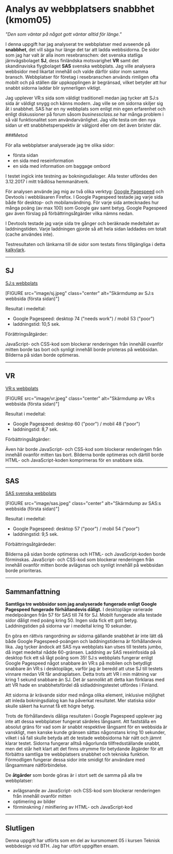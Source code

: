 Analys av webbplatsers snabbhet (kmom05)
========================================

_"Den som väntar på något gott väntar alltid för länge."_

I denna uppgift har jag analyserat tre webbplatser med avseende på **snabbhet**, det vill säga hur länge det tar att ladda webbsidorna. De sidor som jag har valt är alla inom resebranschen: det svenska statliga järnvägsbolaget **SJ**, dess finländska motsvarighet **VR** samt det skandinaviska flygbolaget **SAS** svenska webbplats. Jag ville analysera webbsidor med likartat innehåll och valde därför sidor inom samma bransch. Webbplatser för företag i resebranschen används rimligen ofta mobilt och på ställen där uppkopplingen är begränsad, vilket betyder att hur snabbt sidorna laddar blir synnerligen viktigt.

Jag upplever VR:s sida som väldigt traditionell medan jag tycker att SJ:s sida är väldigt snygg och känns modern. Jag ville se om sidorna skiljer sig åt i snabbhet. SAS har en ny webbplats som enligt min egen erfarenhet och enligt diskussioner på forum såsom _businessclass.se_ har många problem i så väl funktionalitet som användarvänlighet. Jag ville testa om den nya sidan ur ett snabbhetsperspektiv är välgjord eller om det även brister där.

###Metod

För alla webbplatser analyserade jag tre olika sidor:

- första sidan
- en sida med reseinformation
- en sida med information om baggage ombord

I testet ingick inte testning av bokningsdialoger. Alla tester utfördes den 3.12.2017 i mitt trådlösa hemmanätverk.

För analysen använde jag mig av två olika verktyg: [Google Pagespeed](https://developers.google.com/speed/pagespeed/) och Devtools i webbläsaren Firefox. I Google Pagespeed testade jag varje sida både för desktop- och mobilanvändning. För varje sida antecknades hur många poäng (av max 100) som Google gav samt betyg. Google Pagespeed gav även förslag på förbättringsåtgärder vilka nämns nedan.

I Devtools testade jag varje sida tre gånger och beräknade medeltalet av laddningstiden. Varje laddningen gjorde så att hela sidan laddades om totalt (cache användes inte).

Testresultaten och länkarna till de sidor som testats  finns tillgängliga i detta [kalkylark](https://docs.google.com/spreadsheets/d/15O6tYVw-k2v2JoiUykre-8m0N3xhscJibsDoi5jZfhg/edit?usp=sharing).

---

SJ
--------------

[SJ:s webbplats](https://www.sj.se)

[FIGURE src="image/sj.jpeg" class="center" alt="Skärmdump av SJ:s webbsida (första sidan)"]

Resultat i medeltal:

- Google Pagespeed: desktop 74 ("needs work") / mobil 53 ("poor")
- laddningstid: 10,5 sek.

Förättringsåtgärder:

JavaScript- och CSS-kod som blockerar renderingen från innehåll ovanför mitten borde tas bort och synligt innehåll borde prioteras på webbsidan. Bilderna på sidan borde optimeras.

---

VR
--------------

[VR:s webbplats](https://www.vr.fi/cs/vr/sv/etusivu_sv)

[FIGURE src="image/vr.jpeg" class="center" alt="Skärmdump av VR:s webbsida (första sidan)"]

Resultat i medeltal:

- Google Pagespeed: desktop 60 ("poor") / mobil 48 ("poor")
- laddningstid: 8,7 sek.


Förbättringsåtgärder:

Även här borde JavaScript- och CSS-kod som blockerar renderingen från innehåll ovanför mitten tas bort. Bilderna borde optimeras och därtill borde HTML- och JavaScript-koden komprimeras för en snabbare sida.


---

SAS
----------------

[SAS svenska webbplats](https://www.sas.se)

[FIGURE src="image/sas.jpeg" class="center" alt="Skärmdump av SAS:s webbsida (första sidan)"]

Resultat i medeltal:

- Google Pagespeed: desktop 57 ("poor") / mobil 54 ("poor")
- laddningstid: 9,5 sek.

Förbättringsåtgärdeder:

Bilderna på sidan borde optimeras och HTML- och JavaScript-koden borde förminskas. JavaScript- och CSS-kod som blockerar renderingen från innehåll ovanför mitten borde avlägsnas och synligt innehåll på webbsidan borde prioriteras.

---

Sammanfattning
----------------

__Samtliga tre webbsidor som jag analyserade fungerade enligt Google Pagespeed fungerade förhållandevis dåligt.__ I desktopläge varierade medelpoängen från 57 för SAS till 74 för SJ. Mobilt fungerade alla testade sidor dåligt med poäng kring 50. Ingen sida fick ett gott betyg. Laddningstiden på sidorna var i medeltal kring 10 sekunder.

En göra en rättvis rangordning av sidorna gällande snabbhet är inte lätt då både Google Pagespeed-poängen och laddningstiderna är förhållandevis lika. Jag tycker ändock att SAS nya webbplats kan utses till testets jumbo, då inget medeltal nådde 60-gränsen. Laddning av SAS reseinfosida på desktop fick ett så lågt poäng som 35! SJ:s webbplats fungerar enligt Google Pagespeed något snabbare än VR:s på mobilen och betydligt snabbare än VR:s i desktopläge, varför jag är beredd att utse SJ till testets vinnare medan VR får andraplatsen. Detta trots att VR i min mätning var kring 1 sekund snabbare än SJ. Det är sannolikt att detta kan förklaras med att VR hade en snabbhetsfördel då sidladdningstestet utfördes i Finland.

Att sidorna är krävande sidor med många olika element, inklusive möjlighet att inleda bokningsdialog kan ha påverkat resultatet. Mer statiska sidor skulle säkert ha kunnat få ett högre betyg.

Trots de förhållandevis dåliga resultaten i Google Pagespeed upplever jag inte att dessa webbplatser fungerat särdeles långsamt. Att fastställa en absolut gräns för vad som är snabbt respektive långsamt för en webbsida är vanskligt, men kanske kunde gränsen sättas någonstans kring 10 sekunder, vilket i så fall skulle betyda att de testade webbsidorna här nätt och jämnt klarar testet. Sidorna fungerar alltså någorlunda tillfredsställande snabbt, men det står helt klart att det finns utrymme för betydande åtgärder för att förbättra samtliga tre webbplatsers snabbhet och tekniska funktion. Förmodligen fungerar dessa sidor inte smidigt för användare med långsammare nätförbindelse.

De __åtgärder__ som borde göras är i stort sett de samma på alla tre webbplatser:

- avlägsnande av JavaScript- och CSS-kod som blockerar renderingen från innehåll ovanför mitten
- optimering av bilder
- förminskning / minifiering av HTML- och JavaScript-kod

---

Slutligen
------------

Denna uppgift har utförts som en del av kursmoment 05 i kursen Teknisk webbdesign vid BTH. Jag har utfört uppgiften ensam.
